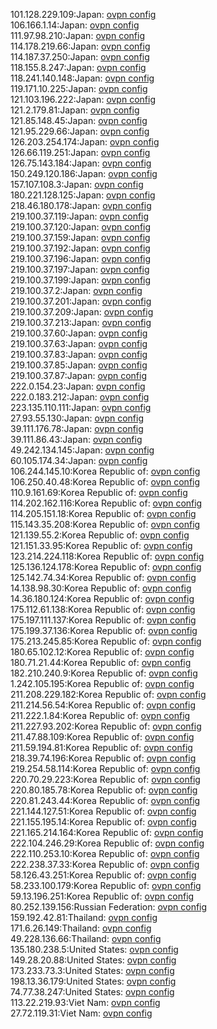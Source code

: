 101.128.229.109:Japan: [ovpn config](vpn/101_128_229_109.ovpn)  
106.166.1.14:Japan: [ovpn config](vpn/106_166_1_14.ovpn)  
111.97.98.210:Japan: [ovpn config](vpn/111_97_98_210.ovpn)  
114.178.219.66:Japan: [ovpn config](vpn/114_178_219_66.ovpn)  
114.187.37.250:Japan: [ovpn config](vpn/114_187_37_250.ovpn)  
118.155.8.247:Japan: [ovpn config](vpn/118_155_8_247.ovpn)  
118.241.140.148:Japan: [ovpn config](vpn/118_241_140_148.ovpn)  
119.171.10.225:Japan: [ovpn config](vpn/119_171_10_225.ovpn)  
121.103.196.222:Japan: [ovpn config](vpn/121_103_196_222.ovpn)  
121.2.179.81:Japan: [ovpn config](vpn/121_2_179_81.ovpn)  
121.85.148.45:Japan: [ovpn config](vpn/121_85_148_45.ovpn)  
121.95.229.66:Japan: [ovpn config](vpn/121_95_229_66.ovpn)  
126.203.254.174:Japan: [ovpn config](vpn/126_203_254_174.ovpn)  
126.66.119.251:Japan: [ovpn config](vpn/126_66_119_251.ovpn)  
126.75.143.184:Japan: [ovpn config](vpn/126_75_143_184.ovpn)  
150.249.120.186:Japan: [ovpn config](vpn/150_249_120_186.ovpn)  
157.107.108.3:Japan: [ovpn config](vpn/157_107_108_3.ovpn)  
180.221.128.125:Japan: [ovpn config](vpn/180_221_128_125.ovpn)  
218.46.180.178:Japan: [ovpn config](vpn/218_46_180_178.ovpn)  
219.100.37.119:Japan: [ovpn config](vpn/219_100_37_119.ovpn)  
219.100.37.120:Japan: [ovpn config](vpn/219_100_37_120.ovpn)  
219.100.37.159:Japan: [ovpn config](vpn/219_100_37_159.ovpn)  
219.100.37.192:Japan: [ovpn config](vpn/219_100_37_192.ovpn)  
219.100.37.196:Japan: [ovpn config](vpn/219_100_37_196.ovpn)  
219.100.37.197:Japan: [ovpn config](vpn/219_100_37_197.ovpn)  
219.100.37.199:Japan: [ovpn config](vpn/219_100_37_199.ovpn)  
219.100.37.2:Japan: [ovpn config](vpn/219_100_37_2.ovpn)  
219.100.37.201:Japan: [ovpn config](vpn/219_100_37_201.ovpn)  
219.100.37.209:Japan: [ovpn config](vpn/219_100_37_209.ovpn)  
219.100.37.213:Japan: [ovpn config](vpn/219_100_37_213.ovpn)  
219.100.37.60:Japan: [ovpn config](vpn/219_100_37_60.ovpn)  
219.100.37.63:Japan: [ovpn config](vpn/219_100_37_63.ovpn)  
219.100.37.83:Japan: [ovpn config](vpn/219_100_37_83.ovpn)  
219.100.37.85:Japan: [ovpn config](vpn/219_100_37_85.ovpn)  
219.100.37.87:Japan: [ovpn config](vpn/219_100_37_87.ovpn)  
222.0.154.23:Japan: [ovpn config](vpn/222_0_154_23.ovpn)  
222.0.183.212:Japan: [ovpn config](vpn/222_0_183_212.ovpn)  
223.135.110.111:Japan: [ovpn config](vpn/223_135_110_111.ovpn)  
27.93.55.130:Japan: [ovpn config](vpn/27_93_55_130.ovpn)  
39.111.176.78:Japan: [ovpn config](vpn/39_111_176_78.ovpn)  
39.111.86.43:Japan: [ovpn config](vpn/39_111_86_43.ovpn)  
49.242.134.145:Japan: [ovpn config](vpn/49_242_134_145.ovpn)  
60.105.174.34:Japan: [ovpn config](vpn/60_105_174_34.ovpn)  
106.244.145.10:Korea Republic of: [ovpn config](vpn/106_244_145_10.ovpn)  
106.250.40.48:Korea Republic of: [ovpn config](vpn/106_250_40_48.ovpn)  
110.9.161.69:Korea Republic of: [ovpn config](vpn/110_9_161_69.ovpn)  
114.202.162.116:Korea Republic of: [ovpn config](vpn/114_202_162_116.ovpn)  
114.205.151.18:Korea Republic of: [ovpn config](vpn/114_205_151_18.ovpn)  
115.143.35.208:Korea Republic of: [ovpn config](vpn/115_143_35_208.ovpn)  
121.139.55.2:Korea Republic of: [ovpn config](vpn/121_139_55_2.ovpn)  
121.151.33.95:Korea Republic of: [ovpn config](vpn/121_151_33_95.ovpn)  
123.214.224.118:Korea Republic of: [ovpn config](vpn/123_214_224_118.ovpn)  
125.136.124.178:Korea Republic of: [ovpn config](vpn/125_136_124_178.ovpn)  
125.142.74.34:Korea Republic of: [ovpn config](vpn/125_142_74_34.ovpn)  
14.138.98.30:Korea Republic of: [ovpn config](vpn/14_138_98_30.ovpn)  
14.36.180.124:Korea Republic of: [ovpn config](vpn/14_36_180_124.ovpn)  
175.112.61.138:Korea Republic of: [ovpn config](vpn/175_112_61_138.ovpn)  
175.197.111.137:Korea Republic of: [ovpn config](vpn/175_197_111_137.ovpn)  
175.199.37.136:Korea Republic of: [ovpn config](vpn/175_199_37_136.ovpn)  
175.213.245.85:Korea Republic of: [ovpn config](vpn/175_213_245_85.ovpn)  
180.65.102.12:Korea Republic of: [ovpn config](vpn/180_65_102_12.ovpn)  
180.71.21.44:Korea Republic of: [ovpn config](vpn/180_71_21_44.ovpn)  
182.210.240.9:Korea Republic of: [ovpn config](vpn/182_210_240_9.ovpn)  
1.242.105.195:Korea Republic of: [ovpn config](vpn/1_242_105_195.ovpn)  
211.208.229.182:Korea Republic of: [ovpn config](vpn/211_208_229_182.ovpn)  
211.214.56.54:Korea Republic of: [ovpn config](vpn/211_214_56_54.ovpn)  
211.222.1.84:Korea Republic of: [ovpn config](vpn/211_222_1_84.ovpn)  
211.227.93.202:Korea Republic of: [ovpn config](vpn/211_227_93_202.ovpn)  
211.47.88.109:Korea Republic of: [ovpn config](vpn/211_47_88_109.ovpn)  
211.59.194.81:Korea Republic of: [ovpn config](vpn/211_59_194_81.ovpn)  
218.39.74.196:Korea Republic of: [ovpn config](vpn/218_39_74_196.ovpn)  
219.254.58.114:Korea Republic of: [ovpn config](vpn/219_254_58_114.ovpn)  
220.70.29.223:Korea Republic of: [ovpn config](vpn/220_70_29_223.ovpn)  
220.80.185.78:Korea Republic of: [ovpn config](vpn/220_80_185_78.ovpn)  
220.81.243.44:Korea Republic of: [ovpn config](vpn/220_81_243_44.ovpn)  
221.144.127.51:Korea Republic of: [ovpn config](vpn/221_144_127_51.ovpn)  
221.155.195.14:Korea Republic of: [ovpn config](vpn/221_155_195_14.ovpn)  
221.165.214.164:Korea Republic of: [ovpn config](vpn/221_165_214_164.ovpn)  
222.104.246.29:Korea Republic of: [ovpn config](vpn/222_104_246_29.ovpn)  
222.110.253.10:Korea Republic of: [ovpn config](vpn/222_110_253_10.ovpn)  
222.238.37.33:Korea Republic of: [ovpn config](vpn/222_238_37_33.ovpn)  
58.126.43.251:Korea Republic of: [ovpn config](vpn/58_126_43_251.ovpn)  
58.233.100.179:Korea Republic of: [ovpn config](vpn/58_233_100_179.ovpn)  
59.13.196.251:Korea Republic of: [ovpn config](vpn/59_13_196_251.ovpn)  
80.252.139.156:Russian Federation: [ovpn config](vpn/80_252_139_156.ovpn)  
159.192.42.81:Thailand: [ovpn config](vpn/159_192_42_81.ovpn)  
171.6.26.149:Thailand: [ovpn config](vpn/171_6_26_149.ovpn)  
49.228.136.66:Thailand: [ovpn config](vpn/49_228_136_66.ovpn)  
135.180.238.5:United States: [ovpn config](vpn/135_180_238_5.ovpn)  
149.28.20.88:United States: [ovpn config](vpn/149_28_20_88.ovpn)  
173.233.73.3:United States: [ovpn config](vpn/173_233_73_3.ovpn)  
198.13.36.179:United States: [ovpn config](vpn/198_13_36_179.ovpn)  
74.77.38.247:United States: [ovpn config](vpn/74_77_38_247.ovpn)  
113.22.219.93:Viet Nam: [ovpn config](vpn/113_22_219_93.ovpn)  
27.72.119.31:Viet Nam: [ovpn config](vpn/27_72_119_31.ovpn)  
